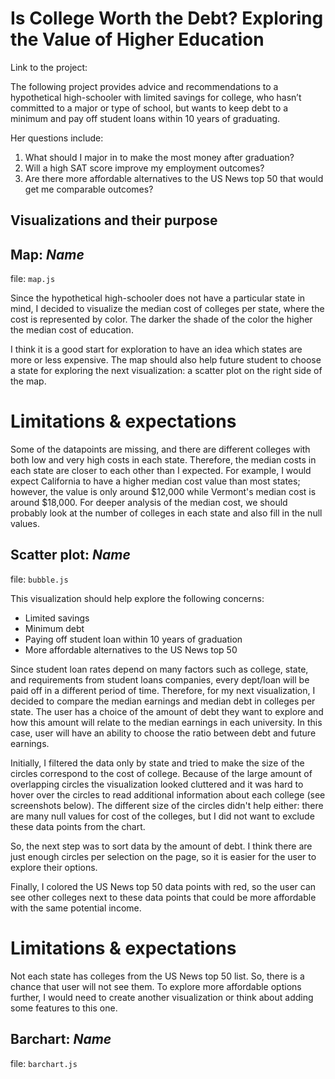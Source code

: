# Is College Worth the Debt? Exploring the Value of Higher Education

Link to the project:

The following project provides advice and recommendations to a hypothetical high-schooler with limited savings for
college, who hasn’t committed to a major or type of school, but wants to keep debt to a minimum and pay
off student loans within 10 years of graduating. 

Her questions include:
1. What should I major in to make the most money after graduation?
2. Will a high SAT score improve my employment outcomes?
3. Are there more affordable alternatives to the US News top 50 that would get me comparable outcomes?

## Visualizations and their purpose

## Map: *Name* 
file: `map.js`

Since the hypothetical high-schooler does not have a particular state in mind, I decided to visualize the median cost of colleges per state, where the cost is represented by color. The darker the shade of the color the higher the median cost of education.

I think it is a good start for exploration to have an idea which states are more or less expensive. The map should also help future student to choose a state for exploring the next visualization: a scatter plot on the right side of the map.

# Limitations & expectations
Some of the datapoints are missing, and there are different colleges with both low and very high costs in each state. Therefore, the median costs in each state are closer to each other than I expected. For example, I would expect California to have a higher median cost value than most states; however, the value is only around $12,000 while Vermont's median cost is around $18,000. For deeper analysis of the median cost, we should probably look at the number of colleges in each state and also fill in the null values.

## Scatter plot: *Name*
file: `bubble.js`

This visualization should help explore the following concerns:
- Limited savings
- Minimum debt
- Paying off student loan within 10 years of graduation
- More affordable alternatives to the US News top 50

Since student loan rates depend on many factors such as college, state, and requirements from student loans companies, every dept/loan will be paid off in a different period of time. Therefore, for my next visualization, I decided to compare the median earnings and median debt in colleges per state. The user has a choice of the amount of debt they want to explore and how this amount will relate to the median earnings in each university. In this case, user will have an ability to choose the ratio between debt and future earnings.

Initially, I filtered the data only by state and tried to make the size of the circles correspond to the cost of college. Because of the large amount of overlapping circles the visualization looked cluttered and it was hard to hover over the circles to read additional information about each college (see screenshots below). The different size of the circles didn't help either: there are many null values for cost of the colleges, but I did not want to exclude these data points from the chart.

So, the next step was to sort data by the amount of debt. I think there are just enough circles per selection on the page, so it is easier for the user to explore their options.

Finally, I colored the US News top 50 data points with red, so the user can see other colleges next to these data points that could be more affordable with the same potential income.

# Limitations & expectations
Not each state has colleges from the US News top 50 list. So, there is a chance that user will not see them. To explore more affordable options further, I would need to create another visualization or think about adding some features to this one.

## Barchart: *Name*
file: `barchart.js`




